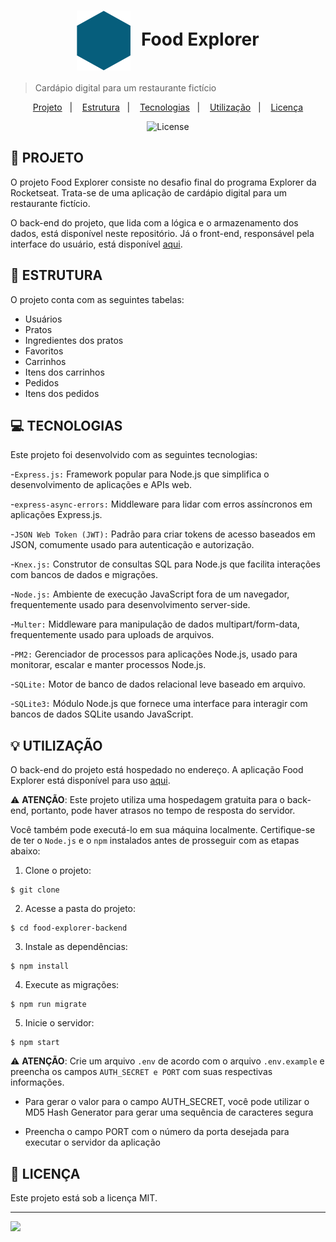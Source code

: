 <h1 align="center" style="text-align: center;">
  <img alt="Logo do Food Explorer" src="./src/assets/favicon.svg" style="vertical-align: middle; margin-right: 10px;">
  Food Explorer
</h1>

> Cardápio digital para um restaurante fictício

<p align="center">
  <a href="#project">Projeto</a>&nbsp;&nbsp;&nbsp;|&nbsp;&nbsp;&nbsp;
  <a href="#structure">Estrutura</a>&nbsp;&nbsp;&nbsp;|&nbsp;&nbsp;&nbsp;
  <a href="#technologies">Tecnologias</a>&nbsp;&nbsp;&nbsp;|&nbsp;&nbsp;&nbsp;
  <a href="#usage">Utilização</a>&nbsp;&nbsp;&nbsp;|&nbsp;&nbsp;&nbsp;
  <a href="#license">Licença</a>
</p>

<p align="center">
  <img alt="License" src="https://img.shields.io/static/v1?label=license&message=MIT&color=49AA26&labelColor=000000">
</p>

<h2 id="project">📁 PROJETO</h2>

O projeto Food Explorer consiste no desafio final do programa Explorer da Rocketseat. Trata-se de uma aplicação de cardápio digital para um restaurante fictício.

O back-end do projeto, que lida com a lógica e o armazenamento dos dados, está disponível neste repositório. Já o front-end, responsável pela interface do usuário, está disponível [aqui]().

<h2 id="structure">📌 ESTRUTURA</h2>

O projeto conta com as seguintes tabelas:

- Usuários
- Pratos
- Ingredientes dos pratos
- Favoritos
- Carrinhos
- Itens dos carrinhos
- Pedidos
- Itens dos pedidos

<h2 id="technologies">💻 TECNOLOGIAS</h2>

Este projeto foi desenvolvido com as seguintes tecnologias:

-``Express.js:`` Framework popular para Node.js que simplifica o desenvolvimento de aplicações e APIs web.

-``express-async-errors:`` Middleware para lidar com erros assíncronos em aplicações Express.js.

-``JSON Web Token (JWT):`` Padrão para criar tokens de acesso baseados em JSON, comumente usado para autenticação e autorização.

-``Knex.js:`` Construtor de consultas SQL para Node.js que facilita interações com bancos de dados e migrações.

-``Node.js:`` Ambiente de execução JavaScript fora de um navegador, frequentemente usado para desenvolvimento server-side.

-``Multer:`` Middleware para manipulação de dados multipart/form-data, frequentemente usado para uploads de arquivos.

-``PM2:`` Gerenciador de processos para aplicações Node.js, usado para monitorar, escalar e manter processos Node.js.

-``SQLite:`` Motor de banco de dados relacional leve baseado em arquivo.

-``SQLite3:`` Módulo Node.js que fornece uma interface para interagir com bancos de dados SQLite usando JavaScript.

<h2 id="usage">💡 UTILIZAÇÃO</h2>

O back-end do projeto está hospedado no endereço. A aplicação Food Explorer está disponível para uso [aqui]().

⚠️ **ATENÇÃO**: Este projeto utiliza uma hospedagem gratuita para o back-end, portanto, pode haver atrasos no tempo de resposta do servidor.

Você também pode executá-lo em sua máquina localmente. Certifique-se de ter o ``Node.js`` e o ``npm`` instalados antes de prosseguir com as etapas abaixo:

1. Clone o projeto:

```
$ git clone 
```

2. Acesse a pasta do projeto:

```
$ cd food-explorer-backend
```

3. Instale as dependências:

```
$ npm install
```

4. Execute as migrações:

```
$ npm run migrate
```

5. Inicie o servidor:

```
$ npm start
```

⚠️ **ATENÇÃO**: Crie um arquivo ``.env`` de acordo com o arquivo ``.env.example`` e preencha os campos ``AUTH_SECRET e PORT`` com suas respectivas informações.

- Para gerar o valor para o campo AUTH_SECRET, você pode utilizar o MD5 Hash Generator para gerar uma sequência de caracteres segura

- Preencha o campo PORT com o número da porta desejada para executar o servidor da aplicação

<h2 id="license">📝 LICENÇA</h2>

Este projeto está sob a licença MIT.

---

<div style="display: flex;">
  <a href="https://www.linkedin.com/in/luciana-santos-maria/" target="_blank"><img src="https://img.shields.io/badge/-LinkedIn-%230077B5?style=for-the-badge&logo=linkedin&logoColor=white" style="margin-right: 2vw" target="_blank"></a>
 
</div>